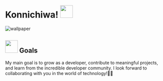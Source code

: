 <h1> Konnichiwa! <img src = "https://slackmojis.com/emojis/12510-kirby_dance/download" width="40"/></h1>

![wallpaper](https://github.com/karencardiel/karencardiel/assets/129384547/81e7f4fc-58d4-48ff-b488-c4f3d01ce7da)

## <img src = "https://slackmojis.com/emojis/36231-kirby-type/download" width ="40"> Goals 
My main goal is to grow as a developer, contribute to meaningful projects, and learn from the incredible developer community. I look forward to collaborating with you in the world of technology!🌸✨

